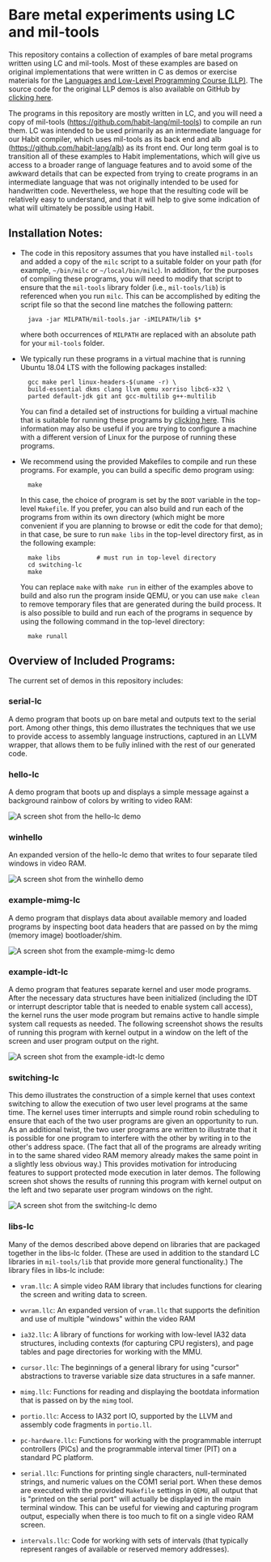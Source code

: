# Bare metal experiments using LC and mil-tools

This repository contains a collection of examples of bare metal
programs written using LC and mil-tools.
Most of these examples are based on original implementations
that were written in C as demos or exercise materials for the
[Languages and Low-Level Programming Course (LLP)](http://web.cecs.pdx.edu/~mpj/llp/).
The source code for the original LLP demos is also available
on GitHub by [clicking here](https://github.com/zipwith/llp-labs).

The programs in this repository are mostly written in LC, and
you will need a copy of mil-tools (https://github.com/habit-lang/mil-tools)
to compile an run them.  LC was intended to be used primarily as an
intermediate language for our Habit compiler, which uses mil-tools
as its back end and alb (https://github.com/habit-lang/alb) as its
front end.  Our long term goal is to transition all of these examples
to Habit implementations, which will give us access to a broader
range of language features and to avoid some of the awkward details
that can be expected from trying to create programs in an
intermediate language that was not originally intended to be used
for handwritten code.  Nevertheless, we hope that the resulting
code will be relatively easy to understand, and that it will
help to give some indication of what will ultimately be possible
using Habit.

## Installation Notes:

* The code in this repository assumes that you have installed
  `mil-tools` and added a copy of the `milc` script to a suitable
  folder on your path (for example, `~/bin/milc` or `~/local/bin/milc`).
  In addition, for the purposes of compiling these programs, you will
  need to modify that script to ensure that the `mil-tools` library
  folder (i.e., `mil-tools/lib`) is referenced when you run `milc`.
  This can be accomplished by editing the script file so that the
  second line matches the following pattern:

        java -jar MILPATH/mil-tools.jar -iMILPATH/lib $*

  where both occurrences of `MILPATH` are replaced with an absolute
  path for your `mil-tools` folder.

* We typically run these programs in a virtual machine that is
  running Ubuntu 18.04 LTS with the following packages installed:

        gcc make perl linux-headers-$(uname -r) \
        build-essential dkms clang llvm qemu xorriso libc6-x32 \
        parted default-jdk git ant gcc-multilib g++-multilib

   You can find a detailed set of instructions for building a virtual
   machine that is suitable for running these programs by
   [clicking here](http://web.cecs.pdx.edu/~mpj/llp/vminstall/).  This
   information may also be useful if you are trying to configure a
   machine with a different version of Linux for the purpose of running
   these programs.

* We recommend using the provided Makefiles to compile and run these
  programs.  For example, you can build a specific demo program using:

        make

  In this case, the choice of program is set by the `BOOT` variable in
  the top-level `Makefile`.  If you prefer, you can also build and run
  each of the programs from within its own directory (which might be
  more convenient if you are planning to browse or edit the code for
  that demo); in that case, be sure to run `make libs` in the top-level
  directory first, as in the following example:

        make libs          # must run in top-level directory
        cd switching-lc
        make

  You can replace `make` with `make run` in either of the examples above
  to build and also run the program inside QEMU, or you can use `make clean`
  to remove temporary files that are generated during the build process.
  It is also possible to build and run each of the programs in sequence by
  using the following command in the top-level directory:

        make runall

## Overview of Included Programs:

The current set of demos in this repository includes:

### serial-lc

A demo program that boots up on bare metal and outputs text to
the serial port.  Among other things, this demo illustrates the
techniques that we use to provide access to assembly language
instructions, captured in an LLVM wrapper, that allows them to
be fully inlined with the rest of our generated code.

### hello-lc

A demo program that boots up and displays a simple message
against a background rainbow of colors by writing to video RAM:

![A screen shot from the hello-lc demo](hello-lc/screenshot.png)

### winhello

An expanded version of the hello-lc demo that writes to four
separate tiled windows in video RAM.

![A screen shot from the winhello demo](winhello/screenshot.png)

### example-mimg-lc

A demo program that displays data about available memory and
loaded programs by inspecting boot data headers that are passed
on by the mimg (memory image) bootloader/shim.

![A screen shot from the example-mimg-lc demo](example-mimg-lc/screenshot.png)

### example-idt-lc

A demo program that features separate kernel and user mode programs.
After the necessary data structures have been initialized (including
the IDT or interrupt descriptor table that is needed to enable system
call access), the kernel runs the user mode program but remains active
to handle simple system call requests as needed.  The following screenshot
shows the results of running this program with kernel output in a window
on the left of the screen and user program output on the right.

![A screen shot from the example-idt-lc demo](example-idt-lc/screenshot.png)

### switching-lc

This demo illustrates the construction of a simple kernel that uses
context switching to allow the execution of two user level programs
at the same time.  The kernel uses timer interrupts and simple round
robin scheduling to ensure that each of the two user programs are
given an opportunity to run.  As an additional twist, the two user
programs are written to illustrate that it is possible for one program
to interfere with the other by writing in to the other's address space.
(The fact that all of the programs are already writing in to the same
shared video RAM memory already makes the same point in a slightly less
obvious way.)  This provides motivation for introducing features to
support protected mode execution in later demos.  The following
screen shot shows the results of running this program with kernel
output on the left and two separate user program windows on the right.

![A screen shot from the switching-lc demo](switching-lc/screenshot.png)

### libs-lc

Many of the demos described above depend on libraries that are
packaged together in the libs-lc folder.  (These are used in
addition to the standard LC libraries in `mil-tools/lib` that
provide more general functionality.)  The library files in
libs-lc include:

* `vram.llc`: A simple video RAM library that includes functions
  for clearing the screen and writing data to screen.

* `wvram.llc`: An expanded version of `vram.llc` that supports
  the definition and use of multiple "windows" within the video
  RAM

* `ia32.llc`: A library of functions for working with low-level
  IA32 data structures, including contexts (for capturing CPU
  registers), and page tables and page directories for working
  with the MMU.

* `cursor.llc`: The beginnings of a general library for using
  "cursor" abstractions to traverse variable size data structures
  in a safe manner.

* `mimg.llc`: Functions for reading and displaying the bootdata
  information that is passed on by the `mimg` tool.

* `portio.llc`: Access to IA32 port IO, supported by the
  LLVM and assembly code fragments in `portio.ll`.

* `pc-hardware.llc`: Functions for working with the programmable
  interrupt controllers (PICs) and the programmable interval
  timer (PIT) on a standard PC platform.

* `serial.llc`: Functions for printing single characters,
   null-terminated strings, and numeric values on the COM1
   serial port.  When these demos are executed with the
   provided `Makefile` settings in `QEMU`, all output that
   is "printed on the serial port" will actually be displayed
   in the main terminal window.  This can be useful for viewing
   and capturing program output, especially when there is too
   much to fit on a single video RAM screen.

* `intervals.llc`: Code for working with sets of intervals (that
  typically represent ranges of available or reserved memory
  addresses).

